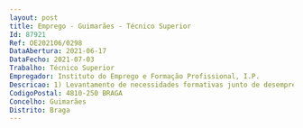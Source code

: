 ```yaml
--- 
layout: post
title: Emprego - Guimarães - Técnico Superior
Id: 87921
Ref: OE202106/0298
DataAbertura: 2021-06-17
DataFecho: 2021-07-03
Trabalho: Técnico Superior
Empregador: Instituto do Emprego e Formação Profissional, I.P.
Descricao: 1) Levantamento de necessidades formativas junto de desempregados e entidades  2) Dinamização de sessões de informação sobre oferta formativa  3) Encaminhamento e seleção de candidatos para as várias ações de formação do Plano de Formação do IEFP, nas diversas modalidades de formação, no território da nossa área de intervenção e de entidades externas parceiras do IEFP  4) acompanhamento das ações de formação no terreno  5) Dinamização de outras sessões de informação sobre Medidas de Apoio ao Emprego, outras diversas no âmbito da metodologia MAPE e SoftSkills, sobretudo  6) Trabalho em articulação com os Gip´s na divulgação, levantamento de necessidades, encaminhamento e acompanhamento das ações de formação a desenvolver em execução  7) Atendimento de candidatos a emprego e instrução de processos de requerimento das prestações de desemprego na área de intervenção do SE de Guimarães
CodigoPostal: 4810-250 BRAGA
Concelho: Guimarães
Distrito: Braga
--- 
```

